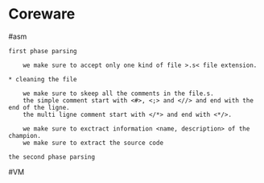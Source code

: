 # Coreware

#asm

	first phase parsing

		we make sure to accept only one kind of file >.s< file extension.

	* cleaning the file

		we make sure to skeep all the comments in the file.s.
		the simple comment start with <#>, <;> and <//> and end with the end of the ligne.
		the multi ligne comment start with </*> and end with <*/>.

		we make sure to exctract information <name, description> of the champion.
		we make sure to extract the source code

	the second phase parsing

#VM
